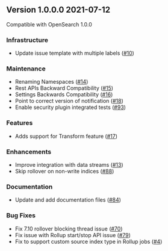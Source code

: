 ## Version 1.0.0.0 2021-07-12

Compatible with OpenSearch 1.0.0

### Infrastructure

* Update issue template with multiple labels ([#10](https://github.com/opensearch-project/index-management/pull/10))

### Maintenance

* Renaming Namespaces ([#14](https://github.com/opensearch-project/index-management/pull/14))
* Rest APIs Backward Compatibility ([#15](https://github.com/opensearch-project/index-management/pull/15))
* Settings Backwards Compatibility ([#16](https://github.com/opensearch-project/index-management/pull/16))
* Point to correct version of notification ([#18](https://github.com/opensearch-project/index-management/pull/18))
* Enable security plugin integrated tests ([#93](https://github.com/opensearch-project/index-management/pull/93))

### Features

* Adds support for Transform feature ([#17](https://github.com/opensearch-project/index-management/pull/17))

### Enhancements

* Improve integration with data streams ([#13](https://github.com/opensearch-project/index-management/pull/13))
* Skip rollover on non-write indices ([#88](https://github.com/opensearch-project/index-management/pull/88))

### Documentation 

* Update and add documentation files ([#84](https://github.com/opensearch-project/index-management/pull/84))

### Bug Fixes

* Fix 7.10 rollover blocking thread issue ([#70](https://github.com/opensearch-project/index-management/pull/70))
* Fix issue with Rollup start/stop API issue ([#79](https://github.com/opensearch-project/index-management/pull/79))
* Fix to support custom source index type in Rollup jobs ([#4](https://github.com/opensearch-project/index-management/pull/4)) 

